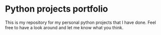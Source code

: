 # Python projects portfolio
This is my repository for my personal python projects that I have done. Feel free to have a look around and let me know what you think.
